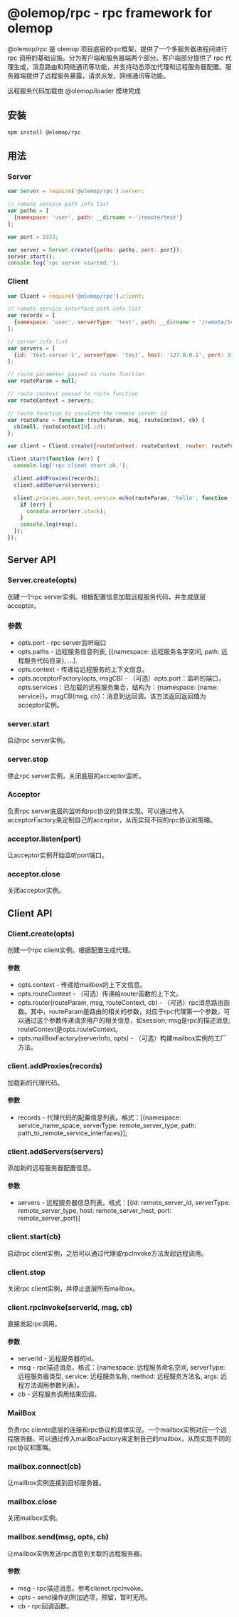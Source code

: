 # @olemop/rpc - rpc framework for olemop

@olemop/rpc 是 olemop 项目底层的rpc框架，提供了一个多服务器进程间进行 rpc 调用的基础设施。分为客户端和服务器端两个部分。客户端部分提供了 rpc 代理生成，消息路由和网络通讯等功能，并支持动态添加代理和远程服务器配置。服务器端提供了远程服务暴露，请求派发，网络通讯等功能。

远程服务代码加载由 @olemop/loader 模块完成

## 安装

```
npm install @olemop/rpc
```

## 用法

### Server

```javascript
var Server = require('@olemop/rpc').server;

// remote service path info list
var paths = [
  {namespace: 'user', path: __dirname +-'/remote/test'}
];

var port = 3333;

var server = Server.create({paths: paths, port: port});
server.start();
console.log('rpc server started.');
```

### Client

``` javascript
var Client = require('@olemop/rpc').client;

// remote service interface path info list
var records = [
  {namespace: 'user', serverType: 'test', path: __dirname + '/remote/test'}
];

// server info list
var servers = [
  {id: 'test-server-1', serverType: 'test', host: '127.0.0.1', port: 3333}
];

// route parameter passed to route function
var routeParam = null;

// route context passed to route function
var routeContext = servers;

// route function to caculate the remote server id
var routeFunc = function (routeParam, msg, routeContext, cb) {
  cb(null, routeContext[0].id);
};

var client = Client.create({routeContext: routeContext, router: routeFunc});

client.start(function (err) {
  console.log('rpc client start ok.');

  client.addProxies(records);
  client.addServers(servers);

  client.proxies.user.test.service.echo(routeParam, 'hello', function (err, resp) {
    if (err) {
      console.error(err.stack);
    }
    console.log(resp);
  });
});
```

## Server API

### Server.create(opts)

创建一个rpc server实例。根据配置信息加载远程服务代码，并生成底层acceptor。

### 参数

- opts.port - rpc server监听端口
- opts.paths - 远程服务信息列表, [{namespace: 远程服务名字空间, path: 远程服务代码目录}, ...].
- opts.context - 传递给远程服务的上下文信息。
- opts.acceptorFactory(opts, msgCB) - （可选）opts.port：监听的端口，opts.services：已加载的远程服务集合，结构为：{namespace: {name: service}}。msgCB(msg, cb)：消息到达回调。该方法返回返回值为acceptor实例。

### server.start

启动rpc server实例。

### server.stop

停止rpc server实例，关闭底层的acceptor监听。

### Acceptor

负责rpc server底层的监听和rpc协议的具体实现。可以通过传入acceptorFactory来定制自己的acceptor，从而实现不同的rpc协议和策略。

### acceptor.listen(port)

让acceptor实例开始监听port端口。

### acceptor.close

关闭acceptor实例。

## Client API

### Client.create(opts)

创建一个rpc client实例。根据配置生成代理。

#### 参数

- opts.context - 传递给mailbox的上下文信息。
- opts.routeContext - （可选）传递给router函数的上下文。
- opts.router(routeParam, msg, routeContext, cb) - （可选）rpc消息路由函数。其中，routeParam是路由的相关的参数，对应于rpc代理第一个参数，可以通过这个参数传递请求用户的相关信息，如session; msg是rpc的描述消息; routeContext是opts.routeContext。
- opts.mailBoxFactory(serverInfo, opts) - （可选）构建mailbox实例的工厂方法。

### client.addProxies(records)

加载新的代理代码。

#### 参数

- records - 代理代码的配置信息列表。格式：[{namespace: service_name_space, serverType: remote_server_type, path: path_to_remote_service_interfaces}];

### client.addServers(servers)

添加新的远程服务器配置信息。

#### 参数

- servers - 远程服务器信息列表。格式：[{id: remote_server_id, serverType: remote_server_type, host: remote_server_host, port: remote_server_port}]

### client.start(cb)

启动rpc client实例，之后可以通过代理或rpcInvoke方法发起远程调用。

### client.stop

关闭rpc client实例，并停止底层所有mailbox。

### client.rpcInvoke(serverId, msg, cb)

直接发起rpc调用。

#### 参数

- serverId - 远程服务器的id。
- msg - rpc描述消息，格式：{namespace: 远程服务命名空间, serverType: 远程服务器类型, service: 远程服务名称, method: 远程服务方法名, args: 远程方法调用参数列表}。
- cb - 远程服务调用结果回调。

### MailBox

负责rpc cliente底层的连接和rpc协议的具体实现。一个mailbox实例对应一个远程服务器。可以通过传入mailBoxFactory来定制自己的mailbox，从而实现不同的rpc协议和策略。

### mailbox.connect(cb)

让mailbox实例连接到目标服务器。

### mailbox.close

关闭mailbox实例。

### mailbox.send(msg, opts, cb)

让mailbox实例发送rpc消息到关联的远程服务器。

#### 参数

- msg - rpc描述消息，参考clienet.rpcInvoke。
- opts - send操作的附加选项，预留，暂时无用。
- cb - rpc回调函数。
